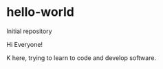 # hello-world
Initial repository

Hi Everyone!

K here, trying to learn to code and develop software.
